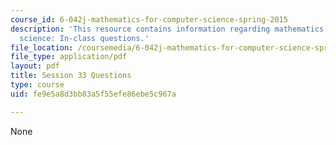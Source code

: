 ```yaml
---
course_id: 6-042j-mathematics-for-computer-science-spring-2015
description: 'This resource contains information regarding mathematics for computer
  science: In-class questions.'
file_location: /coursemedia/6-042j-mathematics-for-computer-science-spring-2015/fe9e5a8d3bb83a5f55efe86ebe5c967a_MIT6_042JS15_cp33.pdf
file_type: application/pdf
layout: pdf
title: Session 33 Questions
type: course
uid: fe9e5a8d3bb83a5f55efe86ebe5c967a

---
```

None